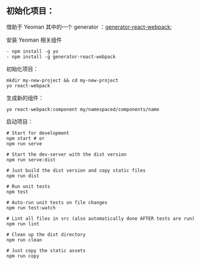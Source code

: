 ## 初始化项目：

借助于 Yeoman 其中的一个 generator ：[generator-react-webpack](https://github.com/react-webpack-generators/generator-react-webpack);

安装 Yeoman 相关组件
```
- npm install -g yo
- npm install -g generator-react-webpack
```

初始化项目：
```
mkdir my-new-project && cd my-new-project
yo react-webpack
```

生成新的组件：
```
yo react-webpack:component my/namespaced/components/name
```

启动项目：
```
# Start for development
npm start # or
npm run serve

# Start the dev-server with the dist version
npm run serve:dist

# Just build the dist version and copy static files
npm run dist

# Run unit tests
npm test

# Auto-run unit tests on file changes
npm run test:watch

# Lint all files in src (also automatically done AFTER tests are run)
npm run lint

# Clean up the dist directory
npm run clean

# Just copy the static assets
npm run copy
```



